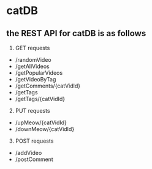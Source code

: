 # catDB

## the REST API for catDB is as follows
1. GET requests
  * /randomVideo
  * /getAllVideos
  * /getPopularVideos
  * /getVideoByTag
  * /getComments/{catVidId}
  * /getTags
  * /getTags/{catVidId}
2. PUT requests
  * /upMeow/{catVidId}
  * /downMeow/{catVidId}
3. POST requests
  * /addVideo
  * /postComment
